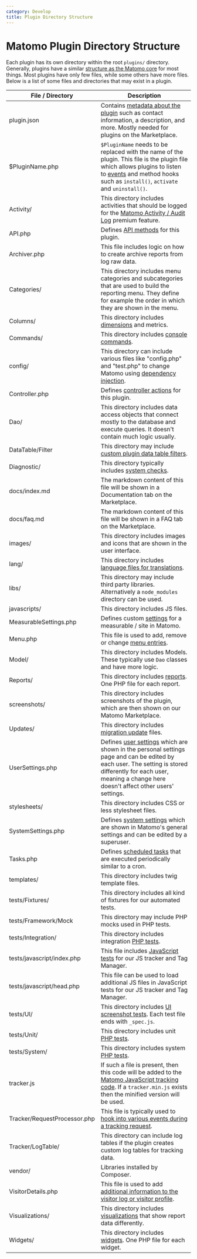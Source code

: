```yaml
---
category: Develop
title: Plugin Directory Structure
---
```

# Matomo Plugin Directory Structure

Each plugin has its own directory within the root `plugins/` directory. Generally, plugins have a similar [structure as the Matomo core](/guides/how-piwik-works) for most things. Most plugins have only few files, while some others have more files. Below is a list of some files and directories that may exist in a plugin.


| File / Directory      | Description |
| ----------- | ----------- |
| plugin.json      | Contains [metadata about the plugin](/guides/distributing-your-plugin#prepare-your-plugin) such as contact information, a description, and more. Mostly needed for plugins on the Marketplace.      |
|  $PluginName.php  |    `$PluginName` needs to be replaced with the name of the plugin. This file is the plugin file which allows plugins to listen to [events](/guides/events) and method hooks such as `install()`, `activate` and `uninstall()`.      |
|  Activity/  |    This directory includes activities that should be logged for the [Matomo Activity / Audit Log](https://plugins.matomo.org/ActivityLog)  premium feature.     |
|  API.php  |    Defines [API methods](/guides/expose-api-methods) for this plugin.     |
|  Archiver.php  |    This file includes logic on how to create archive reports from log raw data.     |
|  Categories/  |     This directory includes menu categories and subcategories that are used to build the reporting menu. They define for example the order in which they are shown in the menu.    |
|  Columns/ |     This directory includes [dimensions](/guides/dimensions) and metrics.    |
|  Commands/ |     This directory includes [console commands](/guides/piwik-on-the-command-line).    |
|  config/ |     This directory can include various files like "config.php" and "test.php" to change Matomo using [dependency injection](/guides/dependency-injection).    |
|  Controller.php  |     Defines [controller actions](/guides/pages) for this plugin.    |
|  Dao/  |     This directory includes data access objects that connect mostly to the database and execute queries. It doesn't contain much logic usually.    |
|  DataTable/Filter  |     This directory may include [custom plugin data table filters](/guides/datatable#custom-filter).    |
|  Diagnostic/  |     This directory typically includes [system checks](/guides/system-check).    |
|  docs/index.md  |     The markdown content of this file will be shown in a Documentation tab on the Marketplace.    |
|  docs/faq.md  |     The markdown content of this file will be shown in a FAQ tab on the Marketplace.    |
|  images/ |     This directory includes images and icons that are shown in the user interface.    |
|  lang/ |     This directory includes [language files for translations](/guides/translations).    |
|  libs/ |     This directory may include third party libraries. Alternatively a `node_modules` directory can be used.    |
|  javascripts/ |     This directory includes JS files.    |
|  MeasurableSettings.php  |    Defines custom [settings](/guides/plugin-settings) for a measurable / site in Matomo.     |
|  Menu.php  |    This file is used to add, remove or change [menu entries](/guides/menus).     |
|  Model/  |    This directory includes Models. These typically use `Dao` classes and have more logic.     |
|  Reports/  |     This directory includes [reports](/guides/custom-reports). One PHP file for each report.      |
|  screenshots/ |     This directory includes screenshots of the plugin, which are then shown on our Matomo Marketplace.    |
|  Updates/  |     This directory includes [migration update](/guides/updates-aka-migrations) files.      |
|  UserSettings.php  |     Defines [user settings](/guides/plugin-settings) which are shown in the personal settings page and can be edited by each user. The setting is stored differently for each user, meaning a change here doesn't affect other users' settings.    |
|  stylesheets/ |     This directory includes CSS or less stylesheet files.    |
|  SystemSettings.php  |    Defines [system settings](/guides/plugin-settings) which are shown in Matomo's general settings and can be edited by a superuser.     |
|  Tasks.php  |    Defines [scheduled tasks](/guides/scheduled-tasks) that are executed periodically similar to a cron.     |
|  templates/ |     This directory includes twig template files.    |
|  tests/Fixtures/  |     This directory includes all kind of fixtures for our automated tests.       |
|  tests/Framework/Mock  |     This directory may include PHP mocks used in PHP tests.      |
|  tests/Integration/  |     This directory includes integration [PHP tests](/guides/tests-php).       |
|  tests/javascript/index.php  |     This file includes [JavaScript tests](/guides/jstracker-core#tests) for our JS tracker and Tag Manager.      |
|  tests/javascript/head.php  |     This file can be used to load additional JS files in JavaScript tests for our JS tracker and Tag Manager.      |
|  tests/UI/  |     This directory includes [UI screenshot tests](/guides/tests-ui). Each test file ends with `_spec.js`.       |
|  tests/Unit/  |     This directory includes unit [PHP tests](/guides/tests-php).       |
|  tests/System/  |     This directory includes system [PHP tests](/guides/tests-php).       |
|  tracker.js  |     If such a file is present, then this code will be added to the [Matomo JavaScript tracking code](/guides/enrich-js-tracker). If a `tracker.min.js` exists then the minified version will be used.   |
|  Tracker/RequestProcessor.php  |     This file is typically used to [hook into various events during a tracking request](/guides/tracking-requests).      |
|  Tracker/LogTable/  |     This directory can include log tables if the plugin creates custom log tables for tracking data.      |
|  vendor/  |     Libraries installed by Composer.      |
|  VisitorDetails.php  |    This file is used to add [additional information to the visitor log or visitor profile](/guides/visitor-log-and-profile).     |
|  Visualizations/  |     This directory includes [visualizations](/guides/visualizing-report-data) that show report data differently.      |
|  Widgets/  |     This directory includes [widgets](/guides/widgets). One PHP file for each widget.    |
